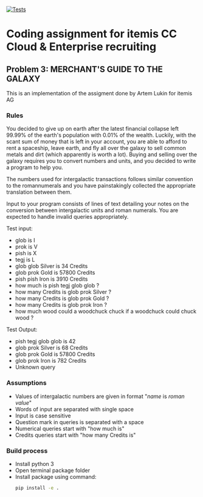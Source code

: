 [![Tests](https://github.com/l0wgear/Merchants-Guide-To-The-Galaxy/actions/workflows/tests.yml/badge.svg)](https://github.com/l0wgear/Merchants-Guide-To-The-Galaxy/actions/workflows/tests.yml)
# Coding assignment for itemis CC Cloud & Enterprise recruiting

## Problem 3: MERCHANT'S GUIDE TO THE GALAXY

This is an implementation of the assigment done by Artem Lukin for itemis AG

### Rules

You decided to give up on earth after the latest financial collapse left 99.99% of the earth's population with 0.01% of the wealth. Luckily, with the scant sum of money that is left in your account, you are able to afford to rent a spaceship, leave earth, and fly all over the galaxy to sell common metals and dirt (which apparently is worth a lot). Buying and selling over the galaxy requires you to convert numbers and units, and you decided to write a program to help you.

The numbers used for intergalactic transactions follows similar convention to the romannumerals and you have painstakingly collected the appropriate translation between them.

Input to your program consists of lines of text detailing your notes on the conversion
between intergalactic units and roman numerals. You are expected to handle invalid queries
appropriately.

Test input:

- glob is I
- prok is V
- pish is X
- tegj is L
- glob glob Silver is 34 Credits
- glob prok Gold is 57800 Credits
- pish pish Iron is 3910 Credits
- how much is pish tegj glob glob ?
- how many Credits is glob prok Silver ?
- how many Credits is glob prok Gold ?
- how many Credits is glob prok Iron ?
- how much wood could a woodchuck chuck if a woodchuck could chuck wood ?

Test Output:
- pish tegj glob glob is 42
- glob prok Silver is 68 Credits
- glob prok Gold is 57800 Credits
- glob prok Iron is 782 Credits
- Unknown query

### Assumptions

- Values of intergalactic numbers are given in format "*name* is *roman value*"
- Words of input are separated with single space
- Input is case sensitive
- Question mark in queries is separated with a space
- Numerical queries start with "how much is"
- Credits queries start with "how many Credits is"

### Build process
- Install python 3
- Open terminal package folder
- Install package using command: 
    ```bash
    pip install -e .
    ```